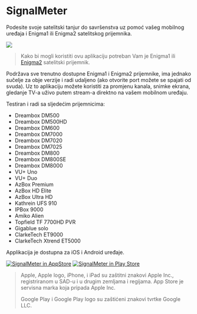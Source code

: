 # SignalMeter
Podesite svoje satelitski tanjur do savršenstva uz pomoć vašeg mobilnog uređaja i Enigma1 ili Enigma2 satelitskog prijemnika.

![](https://github.com/shaxxx/Signalmeter2/raw/master/docs/esm.gif)

>Kako bi mogli koristiti ovu aplikaciju potreban Vam je Enigma1 ili [Enigma2](https://kodi.wiki/view/Enigma2) satelitski prijemnik.

Podržava sve trenutno dostupne Enigma1 i Enigma2 prijemnike, ima jednako sučelje za obje verzije i radi udaljeno (ako otvorite port možete se spajati od svuda). Uz to aplikaciju možete koristiti za promjenu kanala, snimke ekrana, gledanje TV-a uživo putem stream-a direktno na vašem mobilnom uređaju.

Testiran i radi sa sljedećim prijemnicima:

- Dreambox DM500
- Dreambox DM500HD
- Dreambox DM600
- Dreambox DM7000
- Dreambox DM7020
- Dreambox DM7025
- Dreambox DM800
- Dreambox DM800SE
- Dreambox DM8000
- VU+ Uno
- VU+ Duo
- AzBox Premium
- AzBox HD Elite
- AzBox Ultra HD
- Kathrein UFS 910
- IPBox 9000
- Amiko Alien
- Topfield TF 7700HD PVR
- Gigablue solo
- ClarkeTech ET9000
- ClarkeTech Xtrend ET5000

Applikacija je dostupna za iOS i Android uređaje.

[![SignalMeter in AppStore](https://raw.githubusercontent.com/shaxxx/Signalmeter2/master/docs/appstore.png)](https://apps.apple.com/us/app/enigma-signal-meter/id1479557163?l=hr&ls=1)
[![SignalMeter in Play Store](https://raw.githubusercontent.com/shaxxx/Signalmeter2/master/docs/play.png)](https://play.google.com/store/apps/details?id=com.krkadoni.app.signalmeter)

>  Apple, Apple logo, iPhone, i iPad su zaštitni znakovi Apple Inc., registriranom u SAD-u i u drugim zemljama i regijama. App Store je servisna marka koja pripada Apple Inc. 
>  
> Google Play i Google Play logo su zaštićeni znakovi tvrtke Google LLC.

